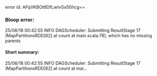error id: AFqVKBOt6DfLwIvGx50hcg==
### Bloop error:

25/06/18 00:42:55 INFO DAGScheduler: Submitting ResultStage 17 (MapPartitionsRDD[62] at count at main.scala:78), which has no missing parents
#### Short summary: 

25/06/18 00:42:55 INFO DAGScheduler: Submitting ResultStage 17 (MapPartitionsRDD[62] at count at mai...